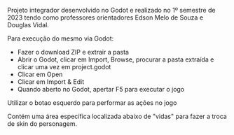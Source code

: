 Projeto integrador desenvolvido no Godot e realizado no 1º semestre de 2023 tendo como professores orientadores Edson Melo de Souza e Douglas Vidal.

Para execução do mesmo via Godot:
- Fazer o download ZIP e extrair a pasta
- Abrir o Godot, clicar em Import, Browse, procurar a pasta extraída e clicar uma vez em project.godot
- Clicar em Open
- Clicar em Import & Edit 
- Quando aberto no Godot, apertar F5 para executar o jogo


Utilizar o botao esquerdo para performar as ações no jogo

Contém uma área específica localizada abaixo de "vidas" para fazer a troca de skin do personagem.
